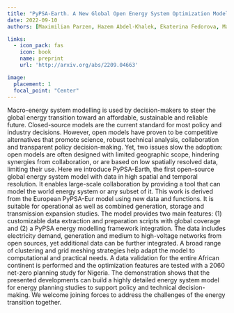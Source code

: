 ```yaml
---
title: "PyPSA-Earth. A New Global Open Energy System Optimization Model Demonstrated in Africa"
date: 2022-09-10
authors: [Maximilian Parzen, Hazem Abdel-Khalek, Ekaterina Fedorova, Matin Mahmood, Martha Maria Frysztacki, Johannes Hampp, Lukas Franken, Leon Schumm, "author", Davide Poli, Aristides Kiprakis, Davide Fiori]

links:
  - icon_pack: fas
    icon: book
    name: preprint
    url: 'http://arxiv.org/abs/2209.04663'

image:
  placement: 1
  focal_point: "Center"
---
```


Macro-energy system modelling is used by decision-makers to steer the global energy transition toward an affordable, sustainable and reliable future. Closed-source models are the current standard for most policy and industry decisions. However, open models have proven to be competitive alternatives that promote science, robust technical analysis, collaboration and transparent policy decision-making. Yet, two issues slow the adoption: open models are often designed with limited geographic scope, hindering synergies from collaboration, or are based on low spatially resolved data, limiting their use. Here we introduce PyPSA-Earth, the first open-source global energy system model with data in high spatial and temporal resolution. It enables large-scale collaboration by providing a tool that can model the world energy system or any subset of it. This work is derived from the European PyPSA-Eur model using new data and functions. It is suitable for operational as well as combined generation, storage and transmission expansion studies. The model provides two main features: (1) customizable data extraction and preparation scripts with global coverage and (2) a PyPSA energy modelling framework integration. The data includes electricity demand, generation and medium to high-voltage networks from open sources, yet additional data can be further integrated. A broad range of clustering and grid meshing strategies help adapt the model to computational and practical needs. A data validation for the entire African continent is performed and the optimization features are tested with a 2060 net-zero planning study for Nigeria. The demonstration shows that the presented developments can build a highly detailed energy system model for energy planning studies to support policy and technical decision-making. We welcome joining forces to address the challenges of the energy transition together. 